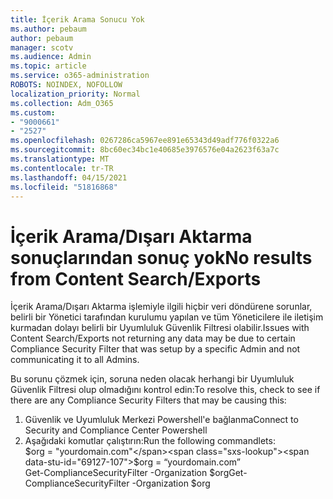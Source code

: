 ```yaml
---
title: İçerik Arama Sonucu Yok
ms.author: pebaum
author: pebaum
manager: scotv
ms.audience: Admin
ms.topic: article
ms.service: o365-administration
ROBOTS: NOINDEX, NOFOLLOW
localization_priority: Normal
ms.collection: Adm_O365
ms.custom:
- "9000661"
- "2527"
ms.openlocfilehash: 0267286ca5967ee891e65343d49adf776f0322a6
ms.sourcegitcommit: 8bc60ec34bc1e40685e3976576e04a2623f63a7c
ms.translationtype: MT
ms.contentlocale: tr-TR
ms.lasthandoff: 04/15/2021
ms.locfileid: "51816868"
---
```

# <a name="no-results-from-content-searchexports"></a><span data-ttu-id="69127-102">İçerik Arama/Dışarı Aktarma sonuçlarından sonuç yok</span><span class="sxs-lookup"><span data-stu-id="69127-102">No results from Content Search/Exports</span></span>

<span data-ttu-id="69127-103">İçerik Arama/Dışarı Aktarma işlemiyle ilgili hiçbir veri döndürene sorunlar, belirli bir Yönetici tarafından kurulumu yapılan ve tüm Yöneticilere ile iletişim kurmadan dolayı belirli bir Uyumluluk Güvenlik Filtresi olabilir.</span><span class="sxs-lookup"><span data-stu-id="69127-103">Issues with Content Search/Exports not returning any data may be due to certain Compliance Security Filter that was setup by a specific Admin and not communicating it to all Admins.</span></span>

<span data-ttu-id="69127-104">Bu sorunu çözmek için, soruna neden olacak herhangi bir Uyumluluk Güvenlik Filtresi olup olmadığını kontrol edin:</span><span class="sxs-lookup"><span data-stu-id="69127-104">To resolve this, check to see if there are any Compliance Security Filters that may be causing this:</span></span>
1. <span data-ttu-id="69127-105">Güvenlik ve Uyumluluk Merkezi Powershell'e bağlanma</span><span class="sxs-lookup"><span data-stu-id="69127-105">Connect to Security and Compliance Center Powershell</span></span>
2. <span data-ttu-id="69127-106">Aşağıdaki komutlar çalıştırın:</span><span class="sxs-lookup"><span data-stu-id="69127-106">Run the following commandlets:</span></span>
<br><span data-ttu-id="69127-107">$org = "yourdomain.com"</span><span class="sxs-lookup"><span data-stu-id="69127-107">$org = “yourdomain.com”</span></span>
<br><span data-ttu-id="69127-108">Get-ComplianceSecurityFilter -Organization $org</span><span class="sxs-lookup"><span data-stu-id="69127-108">Get-ComplianceSecurityFilter -Organization $org</span></span>